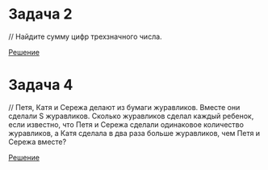 
# Задача 2

// Найдите сумму цифр трехзначного числа.

[Решение](../Example_001/Task_2.py)

# Задача 4

// Петя, Катя и Сережа делают из бумаги журавликов. Вместе они сделали S журавликов. Сколько журавликов сделал каждый ребенок, если известно, что Петя и Сережа сделали одинаковое количество журавликов, а Катя сделала в два раза больше журавликов, чем Петя и Сережа вместе?

[Решение](../Example_002/Task_4.py)